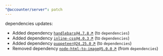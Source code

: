```yaml
---
"@accounter/server": patch
---
```

dependencies updates:
  - Added dependency [`handlebars@4.7.8` ↗︎](https://www.npmjs.com/package/handlebars/v/4.7.8) (to `dependencies`)
  - Added dependency [`inline-css@4.0.3` ↗︎](https://www.npmjs.com/package/inline-css/v/4.0.3) (to `dependencies`)
  - Added dependency [`puppeteer@24.25.0` ↗︎](https://www.npmjs.com/package/puppeteer/v/24.25.0) (to `dependencies`)
  - Removed dependency [`node-html-to-image@5.0.0` ↗︎](https://www.npmjs.com/package/node-html-to-image/v/5.0.0) (from `dependencies`)
